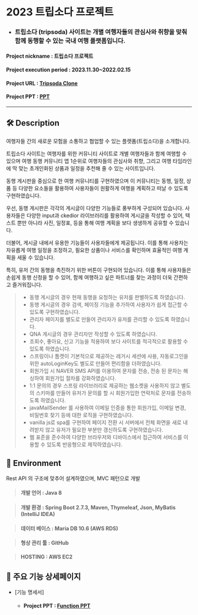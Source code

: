 # 2023 트립소다 프로젝트

  -  ### 트립소다 (tripsoda) 사이트는 개별 여행자들의 관심사와 취향을 맞춰 함께 동행할 수 있는 국내 여행 플랫폼입니다.

#### Project nickname : 트립소다 프로젝트
#### Project execution period : 2023.11.30~2022.02.15 

#### Project URL :  [Tripsoda Clone](https://dripsoda.co.kr:8080/)

#### Project PPT :  [PPT](https://o365gnu-my.sharepoint.com/:p:/g/personal/2017011008_stu_gnu_ac_kr/EeNRVvR5CMBOqSBGLK8TSd8BVyv9uJ9l0sCGyf0PbWRarg)

----------------

## 🛠  Description

여행자들 간의 새로운 모험을 소통하고 협업할 수 있는 플랫폼(트립소다)을 소개합니다. 

트립소다 사이트는 여행자를 위한 커뮤니티 사이트로 개별 여행자들과 함께 여행할 수 있으며 여행 동행 커뮤니티 앱 1순위로 여행자들의 관심사와 취향, 그리고 여행 타임라인에 딱 맞는 초개인화된 상품과 일정을 추천해 줄 수 있는 사이트입니다. 

동행 게시판을 중심으로 한 여행 커뮤니티를 구현하였으며 이 커뮤니티는 동행, 일정, 상품 등 다양한 요소들을 활용하여 사용자들이 원활하게 여행을 계획하고 떠날 수 있도록 구현하였습니다.

우선, 동행 게시판은 각각의 게시글이 다양한 기능들로 풍부하게 구성되어 있습니다. 사용자들은 다양한 input과 ckedior 라이브러리를 활용하여 게시글을 작성할 수 있어, 텍스트 뿐만 아니라 사진, 일정표, 등을 통해 여행 계획을 보다 생생하게 공유할 수 있습니다.

더불어, 게시글 내에서 유용한 기능들이 사용자들에게 제공됩니다. 이를 통해 사용자는 자유롭게 여행 일정을 조정하고, 필요한 상품이나 서비스를 확인하며 효율적인 여행 계획을 세울 수 있습니다.

특히, 유저 간의 동행을 촉진하기 위한 버튼이 구현되어 있습니다. 이를 통해 사용자들은 손쉽게 동행 신청을 할 수 있어, 함께 여행하고 싶은 파트너를 찾는 과정이 더욱 간편하고 즐거워집니다.

> - 동행 게시글의 경우 현재 동행을 요청하는 유저를 판별하도록 하였습니다.
> - 동행 게시글의 경우 검색, 페이징 기능을 추가하여 사용자가 쉽게 접근할 수 있도록 구현하였습니다.
> - 관리자 페이지를 별도로 만들어 관리자가 유저를 관리할 수 있도록 하였습니다.
> - QNA 게시글의 경우 관리자만 작성할 수 있도록 하였습니다.
> - 조회수, 좋아요, 신고 기능을 적용하여 보다 사이트를 적극적으로 활용할 수 있도록 하였습니다.
> - 스프링이나 톰캣이 기본적으로 제공하는 레거시 세션에 사용, 자동로그인을 위한 autoLoginKey도 별도로 만들어 편리함을 더하였습니다.
> - 회원가입 시 NAVER SMS API를 이용하여 문자를 전송, 전송 된 문자는 해싱하여 회원가입 절차를 강화하였습니다.
> - 1:1 문의의 경우 스프링 라이브러리로 제공하는 웹소켓을 사용하지 않고 별도의 스키마를 만들어 유저가 문의를 할 시 회원가입한 연락처로 문자를 전송하도록 하였습니다.
> - javaMailSender 를 사용하여 이메일 인증을 통한 회원가입, 이메일 변경,  비밀번호 찾기 등에 대한 로직을 구현하였습니다.
> - vanilla js로 spa를 구현하여 페이지 전환 시 서버에서 전체 화면을 새로 내려받지 않고 유저가 필요한 부분만 갱신하도록 구현하였습니다.
> - 웹 표준을 준수하여 다양한 브라우저와 디바이스에서 접근하여 서비스를 이용할 수 있도록 반응형으로 제작하였습니다.

## 🔧  Environment

Rest API 의 구조에 맞추어 설계하였으며, MVC 패턴으로 개발

> #### 개발 언어 : Java 8

> #### 개발 환경 : Spring Boot 2.7.3, Maven, Thymeleaf, Json, MyBatis (IntelliJ IDEA)

> #### 데이터 베이스 : Maria DB 10.6 (AWS RDS)

> #### 형상 관리 툴 : GitHub

> #### HOSTING : AWS EC2

## 📌  주요 기능 상세페이지
- [기능 명세서]
  -  #### Project PPT : [Function PPT](https://o365gnu-my.sharepoint.com/:p:/g/personal/2017011008_stu_gnu_ac_kr/EeNRVvR5CMBOqSBGLK8TSd8BVyv9uJ9l0sCGyf0PbWRarg)
